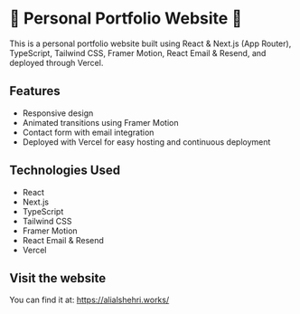 # 🌟 Personal Portfolio Website 🌟

This is a personal portfolio website built using React & Next.js (App Router), TypeScript, Tailwind CSS, Framer Motion, React Email & Resend, and deployed through Vercel.

## Features

- Responsive design
- Animated transitions using Framer Motion
- Contact form with email integration
- Deployed with Vercel for easy hosting and continuous deployment

## Technologies Used

- React
- Next.js
- TypeScript
- Tailwind CSS
- Framer Motion
- React Email & Resend
- Vercel

## Visit the website

You can find it at: https://alialshehri.works/
